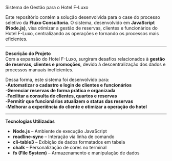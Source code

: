 Sistema de Gestão para o Hotel F-Luxo  

Este repositório contém a solução desenvolvida para o case do processo seletivo da **Fluxo Consultoria**. O sistema, desenvolvido em **JavaScript (Node.js)**, visa otimizar a gestão de reservas, clientes e funcionários do Hotel F-Luxo, centralizando as operações e tornando os processos mais eficientes.  

---

**Descrição do Projeto**  
Com a expansão do Hotel F-Luxo, surgiram desafios relacionados à **gestão de reservas, clientes e promoções**, devido à descentralização dos dados e processos manuais ineficientes.  

Dessa forma, este sistema foi desenvolvido para:  
-**Automatizar o cadastro e login de clientes e funcionários**  
-**Gerenciar reservas de forma prática e organizada**  
-**Facilitar a consulta de clientes, quartos e reservas**  
-**Permitir que funcionários atualizem o status das reservas**  
-**Melhorar a experiência do cliente e otimizar a operação do hotel**  

---

**Tecnologias Utilizadas**  
- **Node.js** – Ambiente de execução JavaScript  
- **readline-sync** – Interação via linha de comando  
- **cli-table3** – Exibição de dados formatados em tabela  
- **chalk** – Personalização de cores no terminal  
- **fs (File System)** – Armazenamento e manipulação de dados  
